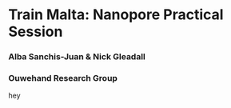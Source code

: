 # Train Malta: Nanopore Practical Session 
### Alba Sanchis-Juan & Nick Gleadall
### Ouwehand Research Group 

hey 
